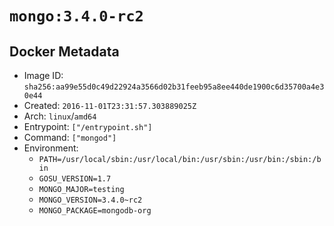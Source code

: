 # `mongo:3.4.0-rc2`

## Docker Metadata

- Image ID: `sha256:aa99e55d0c49d22924a3566d02b31feeb95a8ee440de1900c6d35700a4e30e44`
- Created: `2016-11-01T23:31:57.303889025Z`
- Arch: `linux`/`amd64`
- Entrypoint: `["/entrypoint.sh"]`
- Command: `["mongod"]`
- Environment:
  - `PATH=/usr/local/sbin:/usr/local/bin:/usr/sbin:/usr/bin:/sbin:/bin`
  - `GOSU_VERSION=1.7`
  - `MONGO_MAJOR=testing`
  - `MONGO_VERSION=3.4.0~rc2`
  - `MONGO_PACKAGE=mongodb-org`
